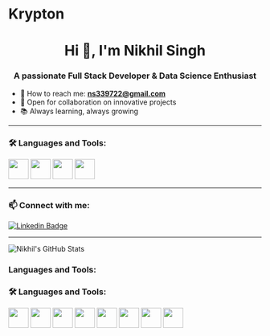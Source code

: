 # Krypton
<h1 align="center">Hi 👋, I'm Nikhil Singh</h1>
<h3 align="center">A passionate Full Stack Developer & Data Science Enthusiast</h3>

- 📧 How to reach me: **ns339722@gmail.com**
- 👯 Open for collaboration on innovative projects
- 📚 Always learning, always growing

---

### 🛠️ Languages and Tools:
<p align="left">
  <img src="https://cdn.jsdelivr.net/gh/devicons/devicon/icons/javascript/javascript-original.svg" width="40" height="40"/>
  <img src="https://cdn.jsdelivr.net/gh/devicons/devicon/icons/python/python-original.svg" width="40" height="40"/>
  <img src="https://cdn.jsdelivr.net/gh/devicons/devicon/icons/react/react-original.svg" width="40" height="40"/>
  <img src="https://cdn.jsdelivr.net/gh/devicons/devicon/icons/docker/docker-original.svg" width="40" height="40"/>
  <!-- Add more icons from devicon -->
</p>

---

### 📫 Connect with me:
[![Linkedin Badge](https://img.shields.io/badge/-Nikhil%20Singh-blue?style=flat-square&logo=Linkedin&logoColor=white&link=https://www.linkedin.com/in/nikhil-singh-b955a0284/)](https://www.linkedin.com/in/nikhil-singh-b955a0284/)

---

![Nikhil's GitHub Stats](https://github-readme-stats.vercel.app/api?username=Kryptonnnnnn&show_icons=true&theme=radical)


### Languages and Tools:
### 🛠️ Languages and Tools:
<p align="left">
  <img src="https://cdn.jsdelivr.net/gh/devicons/devicon/icons/html5/html5-original.svg" width="40" height="40"/>
  <img src="https://cdn.jsdelivr.net/gh/devicons/devicon/icons/css3/css3-original.svg" width="40" height="40"/>
  <img src="https://cdn.jsdelivr.net/gh/devicons/devicon/icons/javascript/javascript-original.svg" width="40" height="40"/>
  <img src="https://cdn.jsdelivr.net/gh/devicons/devicon/icons/python/python-original.svg" width="40" height="40"/>
  <img src="https://cdn.jsdelivr.net/gh/devicons/devicon/icons/react/react-original.svg" width="40" height="40"/>
  <img src="https://cdn.jsdelivr.net/gh/devicons/devicon/icons/docker/docker-original.svg" width="40" height="40"/>
  <img src="https://cdn.jsdelivr.net/gh/devicons/devicon/icons/mysql/mysql-original.svg" width="40" height="40"/>
  <img src="https://cdn.jsdelivr.net/gh/devicons/devicon/icons/firebase/firebase-plain.svg" width="40" height="40"/>
</p>


